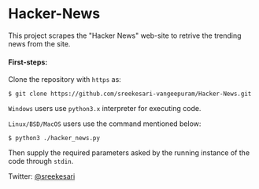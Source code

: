 # Hacker-News
This project scrapes the "Hacker News" web-site to retrive the trending news from the site.

<h4>First-steps:</h4>

Clone the repository with `https` as:  
```
$ git clone https://github.com/sreekesari-vangeepuram/Hacker-News.git
```  

`Windows` users use `python3.x` interpreter for executing code.  
  
`Linux/BSD/MacOS` users use the command mentioned below:  
```
$ python3 ./hacker_news.py
```  
Then supply the required parameters asked by the running instance of the code through `stdin`.
  
  
Twitter: <a href="https://twitter.com/sreekesari">@sreekesari</a>
